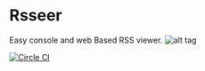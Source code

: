 # Rsseer
Easy console and web Based RSS viewer.
![alt tag](http://i.imgur.com/EmGINBr.png)

[![Circle CI](https://circleci.com/gh/illblew/Rsseer/tree/master.svg?style=svg&circle-token=d2750326f3c217d44f1d91956bb3497b2d1688d5)](https://circleci.com/gh/illblew/Rsseer/tree/master)
